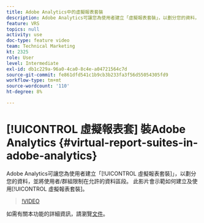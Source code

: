 ```yaml
---
title: Adobe Analytics中的虛擬報表套裝
description: Adobe Analytics可讓您為使用者建立「虛擬報表套裝」，以劃分您的資料，並將使用者/群組限制在允許的資料區段。 此影片會示範如何建立及使用虛擬報表套裝。
feature: VRS
topics: null
activity: use
doc-type: feature video
team: Technical Marketing
kt: 2325
role: User
level: Intermediate
exl-id: db1c229a-96a0-4ca0-8c4e-a04721564c7d
source-git-commit: fe861dfd541c1b9cb3b233fa3f56d55054305fd9
workflow-type: tm+mt
source-wordcount: '110'
ht-degree: 8%

---
```


# [!UICONTROL 虛擬報表套] 裝Adobe Analytics {#virtual-report-suites-in-adobe-analytics}

Adobe Analytics可讓您為使用者建立「[!UICONTROL 虛擬報表套裝]」，以劃分您的資料，並將使用者/群組限制在允許的資料區段。 此影片會示範如何建立及使用[!UICONTROL 虛擬報表套裝]。

>[!VIDEO](https://video.tv.adobe.com/v/25412/?quality=12)

如需有關本功能的詳細資訊，請瀏覽[文件](https://experienceleague.adobe.com/docs/analytics/components/virtual-report-suites/vrs-about.html?lang=en)。
